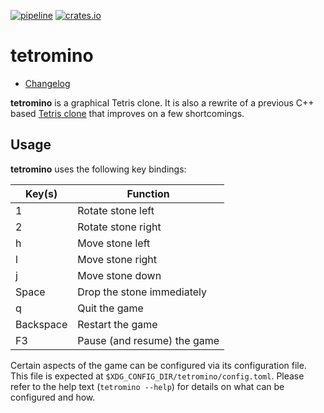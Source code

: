 [![pipeline](https://github.com/d-e-s-o/tetromino/actions/workflows/test.yml/badge.svg?branch=main)](https://github.com/d-e-s-o/tetromino/actions/workflows/test.yml)
[![crates.io](https://img.shields.io/crates/v/tetromino.svg)](https://crates.io/crates/tetromino)

tetromino
=========

- [Changelog](CHANGELOG.md)

**tetromino** is a graphical Tetris clone. It is also a rewrite of a
previous C++ based [Tetris clone][tetris] that improves on a few
shortcomings.


Usage
-----

**tetromino** uses the following key bindings:

| Key(s)    | Function                                 |
|-----------|------------------------------------------|
| 1         | Rotate stone left                        |
| 2         | Rotate stone right                       |
| h         | Move stone left                          |
| l         | Move stone right                         |
| j         | Move stone down                          |
| Space     | Drop the stone immediately               |
| q         | Quit the game                            |
| Backspace | Restart the game                         |
| F3        | Pause (and resume) the game              |


Certain aspects of the game can be configured via its configuration
file. This file is expected at `$XDG_CONFIG_DIR/tetromino/config.toml`.
Please refer to the help text (`tetromino --help`) for details on what
can be configured and how.


[tetris]: https://github.com/d-e-s-o/tetris
